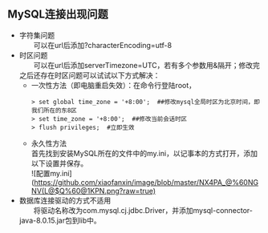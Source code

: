 ## MySQL连接出现问题
+ 字符集问题  
&emsp;&emsp;可以在url后添加?characterEncoding=utf-8
+ 时区问题  
&emsp;&emsp;可以在url后添加serverTimezone=UTC，若有多个参数用&隔开；修改完之后还存在时区问题可以试试以下方式解决：
  + 一次性方法（即电脑重启失效）：在命令行登陆root，
    ```
    > set global time_zone = '+8:00';  ##修改mysql全局时区为北京时间，即我们所在的东8区
    > set time_zone = '+8:00';  ##修改当前会话时区
    > flush privileges;  #立即生效
    ```
  + 永久性方法  
  首先找到安装MySQL所在的文件中的my.ini，以记事本的方式打开，添加以下设置并保存。  
  ![配置my.ini](https://github.com/xiaofanxin/image/blob/master/NX4PA_@%60NGNV(L@$Q%60@1KPN.png?raw=true)
+ 数据库连接驱动的方式不适用  
&emsp;&emsp;将驱动名称改为com.mysql.cj.jdbc.Driver，并添加mysql-connector-java-8.0.15.jar包到lib中。


